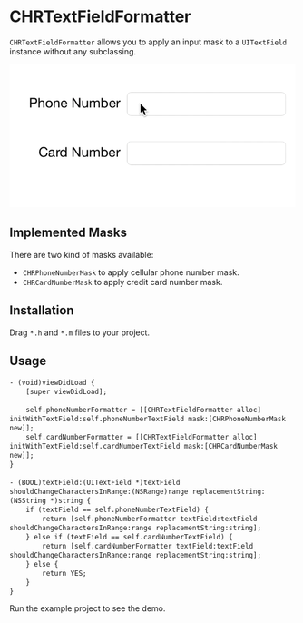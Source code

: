 # CHRTextFieldFormatter

`CHRTextFieldFormatter` allows you to apply an input mask to a `UITextField` instance without any subclassing.

![](Demo.gif)

## Implemented Masks

There are two kind of masks available:
- `CHRPhoneNumberMask` to apply cellular phone number mask.
- `CHRCardNumberMask` to apply credit card number mask.

## Installation

Drag `*.h` and `*.m` files to your project.

## Usage

```obj-c
- (void)viewDidLoad {
    [super viewDidLoad];
    
    self.phoneNumberFormatter = [[CHRTextFieldFormatter alloc] initWithTextField:self.phoneNumberTextField mask:[CHRPhoneNumberMask new]];
    self.cardNumberFormatter = [[CHRTextFieldFormatter alloc] initWithTextField:self.cardNumberTextField mask:[CHRCardNumberMask new]];
}

- (BOOL)textField:(UITextField *)textField shouldChangeCharactersInRange:(NSRange)range replacementString:(NSString *)string {
    if (textField == self.phoneNumberTextField) {
        return [self.phoneNumberFormatter textField:textField shouldChangeCharactersInRange:range replacementString:string];
    } else if (textField == self.cardNumberTextField) {
        return [self.cardNumberFormatter textField:textField shouldChangeCharactersInRange:range replacementString:string];
    } else {
        return YES;
    }
}

```

Run the example project to see the demo.
